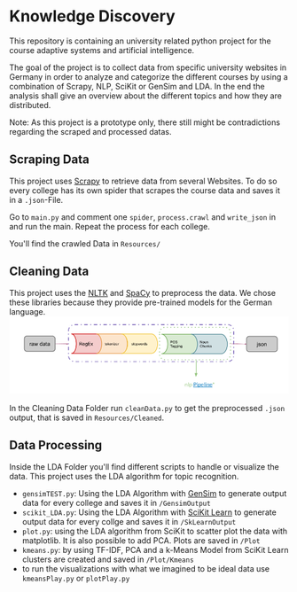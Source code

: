# Knowledge Discovery
This repository is containing an university related python project for the course adaptive systems and artificial intelligence.

The goal of the project is to collect data from specific university websites in Germany in order to analyze and categorize the different courses by using a combination of Scrapy, NLP, SciKit or GenSim and LDA.
In the end the analysis shall give an overview about the different topics and how they are distributed.


Note: As this project is a prototype only, there still might be contradictions regarding the scraped and processed datas.

## Scraping Data ##

This project uses [Scrapy](https://scrapy.org/) to retrieve data from several Websites. To do so every college has its own spider that scrapes the course data and saves it in a ```.json```-File.

Go to ```main.py``` and comment one ```spider```, ```process.crawl``` and ```write_json``` in and run the main. Repeat the process for each college.

You'll find the crawled Data in ```Resources/```

## Cleaning Data ##
This project uses the [NLTK](https://www.nltk.org/) and [SpaCy](https://spacy.io/) to preprocess the data. We chose these libraries because they provide pre-trained models for the German language. 
![preprocess Pipeline](./preprocess2.png)

In the Cleaning Data Folder run ```cleanData.py``` to get the preprocessed ```.json``` output, that is saved in ```Resources/Cleaned```. 

## Data Processing ##
Inside the LDA Folder you'll find different scripts to handle or visualize the data. This project uses the LDA algorithm for topic recognition.

* ```gensimTEST.py```: Using the LDA Algorithm with [GenSim](https://radimrehurek.com/gensim/) to generate output data for every college and saves it in ```/GensimOutput```
* ```scikit_LDA.py```: Using the LDA Algorithm with [SciKit Learn](https://scikit-learn.org/stable/index.html) to generate output data for every collge and saves it in ```/SkLearnOutput```
* ```plot.py```: using the LDA algorithm from SciKit to scatter plot the data with matplotlib. It is also possible to add PCA. Plots are saved in ```/Plot```
* ```kmeans.py```: by using TF-IDF, PCA and a k-Means Model from SciKit Learn clusters are created and saved  in ```/Plot/Kmeans```
* to run the visualizations with what we imagined to be ideal data use ```kmeansPlay.py``` or ```plotPlay.py```



